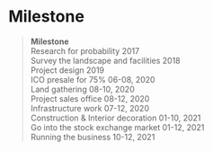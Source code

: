 # Milestone

> **Milestone**\
> Research for probability 2017\
> Survey the landscape and facilities 2018\
> Project design 2019\
> ICO presale for 75% 06-08, 2020\
> Land gathering 08-10, 2020\
> Project sales office 08-12, 2020\
> Infrastructure work 07-12, 2020\
> Construction & Interior decoration 01-10, 2021\
> Go into the stock exchange market 01-12, 2021\
> Running the business 10-12, 2021
